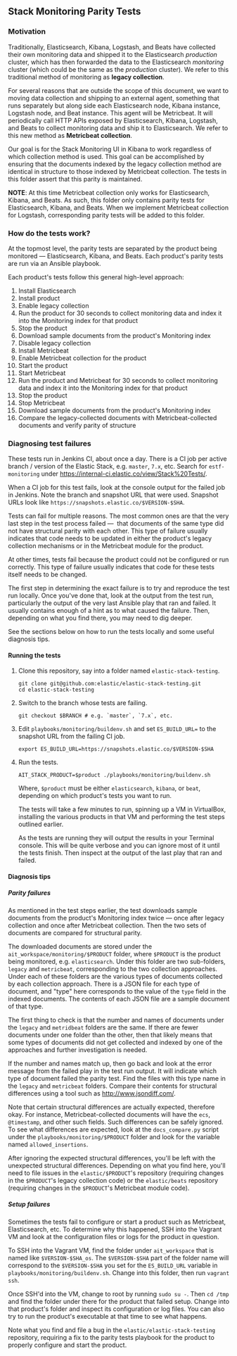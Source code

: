 ## Stack Monitoring Parity Tests

### Motivation

Traditionally, Elasticsearch, Kibana, Logstash, and Beats have collected their own monitoring data and
shipped it to the Elasticsearch *production* cluster, which has then forwarded the data to the Elasticsearch
*monitoring* cluster (which could be the same as the *production* cluster). We refer to this traditional method
of monitoring as **legacy collection**.

For several reasons that are outside the scope of this document, we want to moving data collection and shipping to an 
external agent, something that runs separately but along side each Elasticsearch node, Kibana instance, Logstash
node, and Beat instance. This agent will be Metricbeat. It will periodically call HTTP APIs exposed by Elasticsearch, 
Kibana, Logstash, and Beats to collect monitoring data and ship it to Elasticsearch. We refer to this new method as
**Metricbeat collection**.

Our goal is for the Stack Monitoring UI in Kibana to work regardless of which collection method is used. This goal
can be accomplished by ensuring that the documents indexed by the legacy collection method are identical in 
structure to those indexed by Metricbeat collection. The tests in this folder assert that this parity is maintained.

**NOTE**: At this time Metricbeat collection only works for Elasticsearch, Kibana, and Beats. As such, this folder only
contains parity tests for Elasticsearch, Kibana, and Beats. When we implement Metricbeat collection for Logstash,
corresponding parity tests will be added to this folder.

### How do the tests work?

At the topmost level, the parity tests are separated by the product being monitored — Elasticsearch, Kibana, and 
Beats. Each product's parity tests are run via an Ansible playbook.

Each product's tests follow this general high-level approach:

1. Install Elasticsearch
1. Install product
1. Enable legacy collection
1. Run the product for 30 seconds to collect monitoring data and index it into the Monitoring index for 
   that product
1. Stop the product
1. Download sample documents from the product's Monitoring index
1. Disable legacy collection
1. Install Metricbeat
1. Enable Metricbeat collection for the product
1. Start the product
1. Start Metricbeat
1. Run the product and Metricbeat for 30 seconds to collect monitoring data and index it into the Monitoring 
   index for that product
1. Stop the product
1. Stop Metricbeat
1. Download sample documents from the product's Monitoring index
1. Compare the legacy-collected documents with Metricbeat-collected documents and verify parity of structure

### Diagnosing test failures

These tests run in Jenkins CI, about once a day. There is a CI job per active branch / version of the Elastic Stack, 
e.g. `master`, `7.x`, etc. Search for `estf-monitoring` under https://internal-ci.elastic.co/view/Stack%20Tests/.

When a CI job for this test fails, look at the console output for the failed job in Jenkins. Note the branch and 
snapshot URL that were used. Snapshot URLs look like `https://snapshots.elastic.co/$VERSION-$SHA`.

Tests can fail for multiple reasons. The most common ones are that the very last step in the test process failed — 
that documents of the same type did not have structural parity with each other. This type of failure usually 
indicates that code needs to be updated in either the product's legacy collection mechanisms or in the Metricbeat 
module for the product.

At other times, tests fail because the product could not be configured or run correctly. This type of failure usually 
indicates that code for these tests itself needs to be changed.

The first step in determining the exact failure is to try and reproduce the test run locally. Once you've done that, 
look at the output from the test run, particularly the output of the very last Ansible play that ran and failed. It 
usually contains enough of a hint as to what caused the failure. Then, depending on what you find there, you may need 
to dig deeper.

See the sections below on how to run the tests locally and some useful diagnosis tips.

#### Running the tests

1. Clone this repository, say into a folder named `elastic-stack-testing`.

   ```
   git clone git@github.com:elastic/elastic-stack-testing.git
   cd elastic-stack-testing
   ```

2. Switch to the branch whose tests are failing.

   ```
   git checkout $BRANCH # e.g. `master`, `7.x`, etc.
   ```

3. Edit `playbooks/monitoring/buildenv.sh` and set `ES_BUILD_URL=` to the snapshot URL from the failing CI job.

   ```
   export ES_BUILD_URL=https://snapshots.elastic.co/$VERSION-$SHA
   ```

4. Run the tests.

   ```
   AIT_STACK_PRODUCT=$product ./playbooks/monitoring/buildenv.sh
   ```

   Where, `$product` must be either `elasticsearch`, `kibana`, or `beat`, depending on which product's tests you
   want to run.

   The tests will take a few minutes to run, spinning up a VM in VirtualBox, installing the various products in that 
   VM and performing the test steps outlined earlier.

   As the tests are running they will output the results in your Terminal console. This will be quite verbose and you 
   can ignore most of it until the tests finish. Then inspect at the output of the last play that ran and failed.

#### Diagnosis tips

##### Parity failures

As mentioned in the test steps earlier, the test downloads sample documents from the product's Monitoring index twice 
— once after legacy collection and once after Metricbeat collection. Then the two sets of documents are compared
for structural parity.

The downloaded documents are stored under the `ait_workspace/monitoring/$PRODUCT` folder, where `$PRODUCT` is the 
product being monitored, e.g. `elasticsearch`. Under this folder are two sub-folders, 
`legacy` and `metricbeat`, corresponding to the two collection approaches. Under each of these folders are the 
various types of documents collected by each collection approach. There is a JSON file for each type of document, and 
"type" here corresponds to the value of the `type` field in the indexed documents. The contents of each JSON file are 
a sample document of that type.

The first thing to check is that the number and names of documents under the `legacy` and `metridbeat` folders are 
the same. If there are fewer documents under one folder than the other, then that likely means that some types of 
documents did not get collected and indexed by one of the approaches and further investigation is needed.

If the number and names match up, then go back and look at the error message from the failed play in the test run 
output. It will indicate which type of document failed the parity test. Find the files with this type name in the 
`legacy` and `metricbeat` folders. Compare their contents for structural differences using a tool such as 
http://www.jsondiff.com/. 

Note that certain structural differences are actually expected, therefore okay. For instance, Metricbeat-collected 
documents will have the `ecs`, `@timestamp`, and other such fields. Such differences can be safely ignored. To see 
what differences are expected, look at the `docs_compare.py` script under the `playbooks/monitoring/$PRODUCT` folder 
and look for the variable named `allowed_insertions`. 

After ignoring the expected structural differences, you'll be left with the unexpected structural differences. 
Depending on what you find here, you'll need to file issues in the `elastic/$PRODUCT`'s repository (requiring changes 
in the `$PRODUCT`'s legacy collection code) or the `elastic/beats` repository (requiring changes in the
`$PRODUCT`'s Metricbeat module code).

##### Setup failures

Sometimes the tests fail to configure or start a product such as Metricbeat, Elasticsearch, etc. To determine why 
this happened, SSH into the Vagrant VM and look at the configuration files or logs for the product in question.

To SSH into the Vagrant VM, find the folder under `ait_workspace` that is named like `$VERSION-$SHA_os`. The 
`$VERSION-$SHA` part of the folder name will correspond to the `$VERSION-$SHA` you set for the `ES_BUILD_URL` 
variable in `playbooks/monitoring/buildenv.sh`. Change into this folder, then run `vagrant ssh`.

Once SSH'd into the VM, change to root by running `sudo su -`. Then `cd /tmp` and find the folder under there for the 
product that failed setup. Change into that product's folder and inspect its configuration or log files. You can also 
try to run the product's executable at that time to see what happens.

Note what you find and file a bug in the `elastic/elastic-stack-testing` repository, requiring a fix to the parity 
tests playbook for the product to properly configure and start the product.